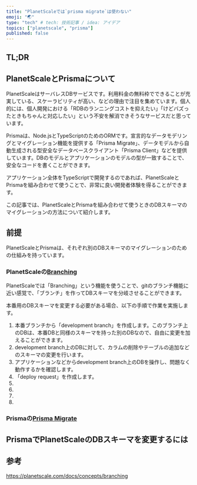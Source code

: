 ```yaml
---
title: "PlanetScaleでは`prisma migrate`は使わない"
emoji: "🌏"
type: "tech" # tech: 技術記事 / idea: アイデア
topics: ["planetscale", "prisma"]
published: false
---
```


## TL;DR

## PlanetScaleとPrismaについて

PlanetScaleはサーバレスDBサービスです。利用料金の無料枠でできることが充実している、スケーラビリティが高い、などの理由で注目を集めています。個人的には、個人開発における「RDBのランニングコストを抑えたい」「けどバズったときもちゃんと対応したい」という不安を解消できそうなサービスだと思っています。

Prismaは、Node.jsとTypeScriptのためのORMです。宣言的なデータモデリングとマイグレーション機能を提供する「Prisma Migrate」、データモデルから自動生成される型安全なデータベースクライアント「Prisma Client」などを提供しています。DBのモデルとアプリケーションのモデルの型が一致することで、安全なコードを書くことができます。

アプリケーション全体をTypeScriptで開発するのであれば、PlanetScaleとPrismaを組み合わせて使うことで、非常に良い開発者体験を得ることができます。

この記事では、PlanetScaleとPrismaを組み合わせて使うときのDBスキーマのマイグレーションの方法について紹介します。

## 前提

PlanetScaleとPrismaは、それぞれ別のDBスキーマのマイグレーションのための仕組みを持っています。

### PlanetScaleの[Branching](https://planetscale.com/docs/concepts/branching)

PlanetScaleでは「Branching」という機能を使うことで、gitのブランチ機能に近い感覚で、「ブランチ」を作ってDBスキーマを分岐させることができます。

本番用のDBスキーマを変更する必要がある場合、以下の手順で作業を実施します。

1. 本番ブランチから「development branch」を作成します。このブランチ上のDBは、本番DBと同様のスキーマを持った別のDBなので、自由に変更を加えることができます。
2. development branch上のDBに対して、カラムの削除やテーブルの追加などのスキーマの変更を行います。
3. アプリケーションなどからdevelopment branch上のDBを操作し、問題なく動作するかを確認します。
4. 「deploy request」を作成します。
5. 
6. 
7. 
8. 

### Prismaの[Prisma Migrate](https://www.prisma.io/docs/concepts/components/prisma-migrate)

## PrismaでPlanetScaleのDBスキーマを変更するには

## 参考

<https://planetscale.com/docs/concepts/branching>
